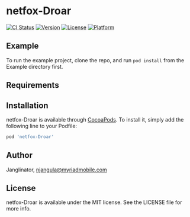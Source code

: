 # netfox-Droar

[![CI Status](http://img.shields.io/travis/Janglinator/netfox-Droar.svg?style=flat)](https://travis-ci.org/Janglinator/netfox-Droar)
[![Version](https://img.shields.io/cocoapods/v/netfox-Droar.svg?style=flat)](http://cocoapods.org/pods/netfox-Droar)
[![License](https://img.shields.io/cocoapods/l/netfox-Droar.svg?style=flat)](http://cocoapods.org/pods/netfox-Droar)
[![Platform](https://img.shields.io/cocoapods/p/netfox-Droar.svg?style=flat)](http://cocoapods.org/pods/netfox-Droar)

## Example

To run the example project, clone the repo, and run `pod install` from the Example directory first.

## Requirements

## Installation

netfox-Droar is available through [CocoaPods](http://cocoapods.org). To install
it, simply add the following line to your Podfile:

```ruby
pod 'netfox-Droar'
```

## Author

Janglinator, njangula@myriadmobile.com

## License

netfox-Droar is available under the MIT license. See the LICENSE file for more info.
